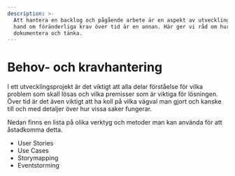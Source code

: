 ```yaml
---
description: >-
  Att hantera en backlog och pågående arbete är en aspekt av utveckling, att ha
  hand om föränderliga krav över tid är en annan. Här ger vi råd om hur man kan
  dokumentera och tänka.
---
```


# Behov- och kravhantering

I ett utvecklingsprojekt är det viktigt att alla delar förståelse för vilka problem som skall lösas och vilka premisser som är viktiga för lösningen. Över tid är det även viktigt att ha koll på vilka vägval man gjort och kanske till och med detaljer över hur vissa saker fungerar.

Nedan finns en lista på olika verktyg och metoder man kan använda för att åstadkomma detta.

* User Stories
* Use Cases
* Storymapping
* Eventstorming
